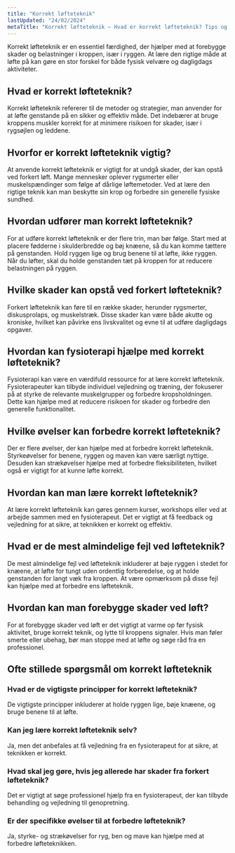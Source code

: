 ```yaml
---
title: "Korrekt løfteteknik"
lastUpdated: "24/02/2024"
metaTitle: "Korrekt løfteteknik – Hvad er korrekt løfteteknik? Tips og råd"
---
```


Korrekt løfteteknik er en essentiel færdighed, der hjælper med at forebygge skader og belastninger i kroppen, især i ryggen. At lære den rigtige måde at løfte på kan gøre en stor forskel for både fysisk velvære og dagligdags aktiviteter.

## Hvad er korrekt løfteteknik?

Korrekt løfteteknik refererer til de metoder og strategier, man anvender for at løfte genstande på en sikker og effektiv måde. Det indebærer at bruge kroppens muskler korrekt for at minimere risikoen for skader, især i rygsøjlen og leddene.

## Hvorfor er korrekt løfteteknik vigtig?

At anvende korrekt løfteteknik er vigtigt for at undgå skader, der kan opstå ved forkert løft. Mange mennesker oplever rygsmerter eller muskelspændinger som følge af dårlige løftemetoder. Ved at lære den rigtige teknik kan man beskytte sin krop og forbedre sin generelle fysiske sundhed.

## Hvordan udfører man korrekt løfteteknik?

For at udføre korrekt løfteteknik er der flere trin, man bør følge. Start med at placere fødderne i skulderbredde og bøj knæene, så du kan komme tættere på genstanden. Hold ryggen lige og brug benene til at løfte, ikke ryggen. Når du løfter, skal du holde genstanden tæt på kroppen for at reducere belastningen på ryggen.

## Hvilke skader kan opstå ved forkert løfteteknik?

Forkert løfteteknik kan føre til en række skader, herunder rygsmerter, diskusprolaps, og muskelstræk. Disse skader kan være både akutte og kroniske, hvilket kan påvirke ens livskvalitet og evne til at udføre dagligdags opgaver.

## Hvordan kan fysioterapi hjælpe med korrekt løfteteknik?

Fysioterapi kan være en værdifuld ressource for at lære korrekt løfteteknik. Fysioterapeuter kan tilbyde individuel vejledning og træning, der fokuserer på at styrke de relevante muskelgrupper og forbedre kropsholdningen. Dette kan hjælpe med at reducere risikoen for skader og forbedre den generelle funktionalitet.

## Hvilke øvelser kan forbedre korrekt løfteteknik?

Der er flere øvelser, der kan hjælpe med at forbedre korrekt løfteteknik. Styrkeøvelser for benene, ryggen og maven kan være særligt nyttige. Desuden kan strækøvelser hjælpe med at forbedre fleksibiliteten, hvilket også er vigtigt for at kunne løfte korrekt.

## Hvordan kan man lære korrekt løfteteknik?

At lære korrekt løfteteknik kan gøres gennem kurser, workshops eller ved at arbejde sammen med en fysioterapeut. Det er vigtigt at få feedback og vejledning for at sikre, at teknikken er korrekt og effektiv.

## Hvad er de mest almindelige fejl ved løfteteknik?

De mest almindelige fejl ved løfteteknik inkluderer at bøje ryggen i stedet for knæene, at løfte for tungt uden ordentlig forberedelse, og at holde genstanden for langt væk fra kroppen. At være opmærksom på disse fejl kan hjælpe med at forbedre ens løfteteknik.

## Hvordan kan man forebygge skader ved løft?

For at forebygge skader ved løft er det vigtigt at varme op før fysisk aktivitet, bruge korrekt teknik, og lytte til kroppens signaler. Hvis man føler smerte eller ubehag, bør man stoppe med at løfte og søge råd fra en professionel.

## Ofte stillede spørgsmål om korrekt løfteteknik

### Hvad er de vigtigste principper for korrekt løfteteknik?

De vigtigste principper inkluderer at holde ryggen lige, bøje knæene, og bruge benene til at løfte.

### Kan jeg lære korrekt løfteteknik selv?

Ja, men det anbefales at få vejledning fra en fysioterapeut for at sikre, at teknikken er korrekt.

### Hvad skal jeg gøre, hvis jeg allerede har skader fra forkert løfteteknik?

Det er vigtigt at søge professionel hjælp fra en fysioterapeut, der kan tilbyde behandling og vejledning til genopretning.

### Er der specifikke øvelser til at forbedre løfteteknik?

Ja, styrke- og strækøvelser for ryg, ben og mave kan hjælpe med at forbedre løfteteknikken.